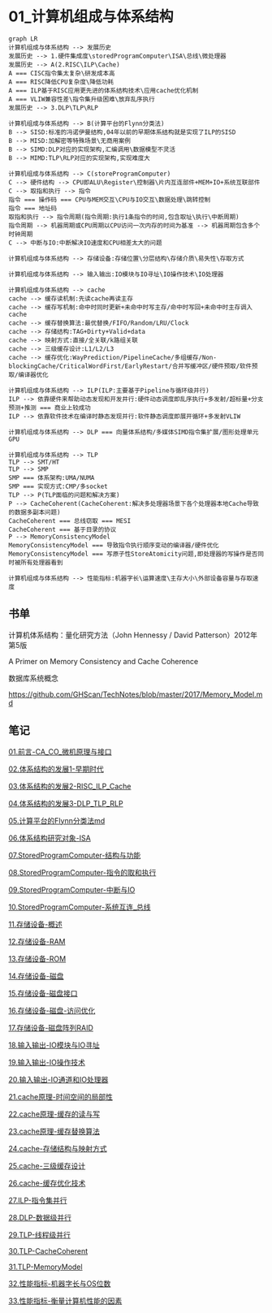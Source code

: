 # 01_计算机组成与体系结构

```mermaid
graph LR
计算机组成与体系结构 --> 发展历史
发展历史 --> 1.硬件集成度\storedProgramComputer\ISA\总线\微处理器
发展历史 --> A(2.RISC\ILP\Cache)
A === CISC指令集太复杂\研发成本高
A === RISC降低CPU复杂度\降低功耗
A === ILP基于RISC应用更先进的体系结构技术\应用cache优化机制
A === VLIW兼容性差\指令集升级困难\放弃乱序执行
发展历史 --> 3.DLP\TLP\RLP

计算机组成与体系结构 --> B(计算平台的Flynn分类法)
B --> SISD:标准的冯诺伊曼结构,04年以前的早期体系结构就是实现了ILP的SISD
B --> MISD:加解密等特殊场景\无商用案例
B --> SIMD:DLP对应的实现架构,汇编调用\数据模型不灵活
B --> MIMD:TLP\RLP对应的实现架构,实现难度大

计算机组成与体系结构 --> C(storeProgramComputer)
C --> 硬件结构 --> CPU即ALU\Register\控制器\片内互连部件+MEM+IO+系统互联部件
C --> 取指和执行 --> 指令
指令 === 操作码 === CPU与MEM交互\CPU与IO交互\数据处理\跳转控制
指令 === 地址码
取指和执行 --> 指令周期(指令周期:执行1条指令的时间,包含取址\执行\中断周期)
指令周期 --> 机器周期或CPU周期以CPU访问一次内存的时间为基准 --> 机器周期包含多个时钟周期
C --> 中断与IO:中断解决IO速度和CPU相差太大的问题

计算机组成与体系结构 --> 存储设备:存储位置\分层结构\存储介质\易失性\存取方式

计算机组成与体系结构 --> 输入输出:IO模块与IO寻址\IO操作技术\IO处理器

计算机组成与体系结构 --> cache
cache --> 缓存读机制:先读cache再读主存
cache --> 缓存写机制:命中时同时更新+未命中时写主存/命中时写回+未命中时主存调入cache
cache --> 缓存替换算法:最优替换/FIFO/Random/LRU/Clock
cache --> 存储结构:TAG+Dirty+Valid+data
cache --> 映射方式:直接/全关联/k路组关联
cache --> 三级缓存设计:L1/L2/L3
cache --> 缓存优化:WayPrediction/PipelineCache/多组缓存/Non-blockingCache/CriticalWordFirst/EarlyRestart/合并写缓冲区/硬件预取/软件预取/编译器优化

计算机组成与体系结构 --> ILP(ILP:主要基于Pipeline与循环级并行)
ILP --> 依靠硬件来帮助动态发现和开发井行:硬件动态调度即乱序执行+多发射/超标量+分支预测+推测 === 商业上较成功
ILP --> 依靠软件技术在编译时静态发现并行:软件静态调度即展开循环+多发射VLIW

计算机组成与体系结构 --> DLP === 向量体系结构/多媒体SIMD指令集扩展/图形处理单元GPU

计算机组成与体系结构 --> TLP
TLP --> SMT/HT
TLP --> SMP
SMP === 体系架构:UMA/NUMA
SMP === 实现方式:CMP/多socket
TLP --> P(TLP面临的问题和解决方案)
P --> CacheCoherent(CacheCoherent:解决多处理器场景下各个处理器本地Cache导致的数据多副本问题)
CacheCoherent === 总线窃取 === MESI
CacheCoherent === 基于目录的协议
P --> MemoryConsistencyModel
MemoryConsistencyModel === 导致指令执行顺序变动的编译器/硬件优化
MemoryConsistencyModel === 写原子性StoreAtomicity问题,即处理器的写操作是否同时被所有处理器看到

计算机组成与体系结构 --> 性能指标:机器字长\运算速度\主存大小\外部设备容量与存取速度

```

## 书单

计算机体系结构：量化研究方法（John Hennessy / David Patterson）2012年 第5版

A Primer on Memory Consistency and Cache Coherence

数据库系统概念

https://github.com/GHScan/TechNotes/blob/master/2017/Memory_Model.md

## 笔记

[01.前言-CA_CO_微机原理与接口](01.前言-CA_CO_微机原理与接口.md)

[02.体系结构的发展1-早期时代](02.体系结构的发展1-早期时代.md)

[03.体系结构的发展2-RISC_ILP_Cache](03.体系结构的发展2-RISC_ILP_Cache.md)

[04.体系结构的发展3-DLP_TLP_RLP](04.体系结构的发展3-DLP_TLP_RLP.md)

[05.计算平台的Flynn分类法md](05.计算平台的Flynn分类法md.md)

[06.体系结构研究对象-ISA](06.体系结构研究对象-ISA.md)

[07.StoredProgramComputer-结构与功能](07.StoredProgramComputer-结构与功能.md)

[08.StoredProgramComputer-指令的取和执行](08.StoredProgramComputer-指令的取和执行.md)

[09.StoredProgramComputer-中断与IO](09.StoredProgramComputer-中断与IO.md)

[10.StoredProgramComputer-系统互连_总线](10.StoredProgramComputer-系统互连_总线.md)

[11.存储设备-概述](11.存储设备-概述.md)

[12.存储设备-RAM](12.存储设备-RAM.md)

[13.存储设备-ROM](13.存储设备-ROM.md)

[14.存储设备-磁盘](14.存储设备-磁盘.md)

[15.存储设备-磁盘接口](15.存储设备-磁盘接口.md)

[16.存储设备-磁盘-访问优化](16.存储设备-磁盘-访问优化.md)

[17.存储设备-磁盘阵列RAID](17.存储设备-磁盘阵列RAID.md)

[18.输入输出-IO模块与IO寻址](18.输入输出-IO模块与IO寻址.md)

[19.输入输出-IO操作技术](19.输入输出-IO操作技术.md)

[20.输入输出-IO通道和IO处理器](20.输入输出-IO通道和IO处理器.md)

[21.cache原理-时间空间的局部性](21.cache原理-时间空间的局部性.md)

[22.cache原理-缓存的读与写](22.cache原理-缓存的读与写.md)

[23.cache原理-缓存替换算法](23.cache原理-缓存替换算法.md)

[24.cache-存储结构与映射方式](24.cache-存储结构与映射方式.md)

[25.cache-三级缓存设计](25.cache-三级缓存设计.md)

[26.cache-缓存优化技术](26.cache-缓存优化技术.md)

[27.ILP-指令集并行](27.ILP-指令集并行.md)

[28.DLP-数据级并行](28.DLP-数据级并行.md)

[29.TLP-线程级并行](29.TLP-线程级并行.md)

[30.TLP-CacheCoherent](30.TLP-CacheCoherent.md)

[31.TLP-MemoryModel](31.TLP-MemoryModel.md)

[32.性能指标-机器字长与OS位数](32.性能指标-机器字长与OS位数.md)

[33.性能指标-衡量计算机性能的因素](33.性能指标-衡量计算机性能的因素.md)

